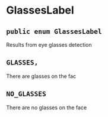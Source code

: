 # GlassesLabel

## `public enum GlassesLabel`

Results from eye glasses detection

## `GLASSES,`

There are glasses on the fac

## `NO_GLASSES`

There are no glasses on the face
